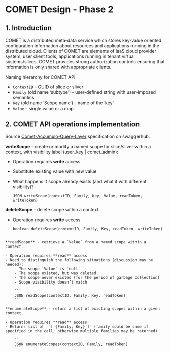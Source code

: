 # COMET Design - Phase 2

## 1. Introduction

COMET is a distributed meta-data service which stores key-value oriented configuration information about resources and applications running in the distributed cloud. Clients of COMET are elements of IaaS cloud provider system, user client tools, applications running in tenant virtual systems/slices. COMET provides strong authorization controls ensuring that information is only shared with appropriate clients. 

Naming hierarchy for COMET API

- `ContextID` - GUID of slice or sliver
- `Family` (old name ‘subtype’) - user-defined string with user-imposed semantics
- `Key` (old name ‘Scope name’) - name of the ‘key’
- `Value` - single value or a map. 

## 2. COMET API operations implementation

Source [Comet-Accumulo-Query-Layer](https://app.swaggerhub.com/apis/cwang/Comet-Accumulo-Query-Layer/1.0.0) specification on swaggerhub.

**writeScope** - create or modify a named scope for slice/sliver within a context, with visibility label (user\_key | comet\_admin):

- Operation requires **write** access
- Substitute existing value with new value
- What happens if scope already exists (and what if with different visibility)?

	```
	JSON writeScope(contextID, Family, Key, Value, readToken, writeToken)
	```

**deleteScope** - delete scope within a context:

- Operation requires **write** access

	```
	boolean deleteScope(contextID, Family, Key, readToken, writeToken)
```

**readScope** - retrieve a `Value` from a named scope within a context.
 
- Operation requires **read** access
- Need to distinguish the following situations (discussion may be needed):
	- The scope `Value` is `null`
	- The scope existed, but was deleted
	- The scope never existed (for the period of garbage collection)
	- Scope visibility doesn’t match

	```
	JSON readScope(contextID, Family, Key, readToken)
	```

**enumerateScope** - return a list of existing scopes within a given context. 

- Operation requires **read** access
- Returns list of  `[ {Family, Key} ]` (family could be same if specified in the call; otherwise multiple families may be returned)

	```
	JSON enumerateScopes(contextID, Family, readToken)
	```
